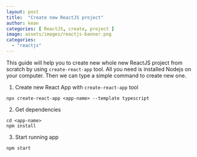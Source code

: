 ```yaml
---
layout: post
title:  "Create new ReactJS project"
author: kean
categories: [ ReactJS, create, project ]
image: assets/images/reactjs-banner.png
categories:
  - "reactjs"
---
```

This guide will help you to create new whole new ReactJS project from scratch by using `create-react-app` tool. All you need is installed Nodejs on your computer. Then we can type a simple command to create new one.

1. Create new React App with `create-react-app` tool
```shell
npx create-react-app <app-name> --template typescript
```

2. Get dependencies
```shell
cd <app-name>
npm install
```

3. Start running app
```shell
npm start
```